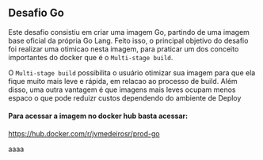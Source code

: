 ## Desafio Go

Este desafio consistiu em criar uma imagem Go, partindo de uma imagem base oficial da própria Go Lang. Feito isso, o principal objetivo do desafio foi realizar uma otimicao nesta imagem, para praticar um dos conceito importantes do docker que é o `Multi-stage build`.

O `Multi-stage build` possibilita o usuário otimizar sua imagem para que ela fique muito mais leve e rápida, em relacao ao processo de build. Além disso, uma outra vantagem é que imagens mais leves ocupam menos espaco o que pode reduizr custos dependendo do ambiente de Deploy


#### Para acessar a imagem no docker hub basta acessar:
<https://hub.docker.com/r/jvmedeirosr/prod-go>

aaaa